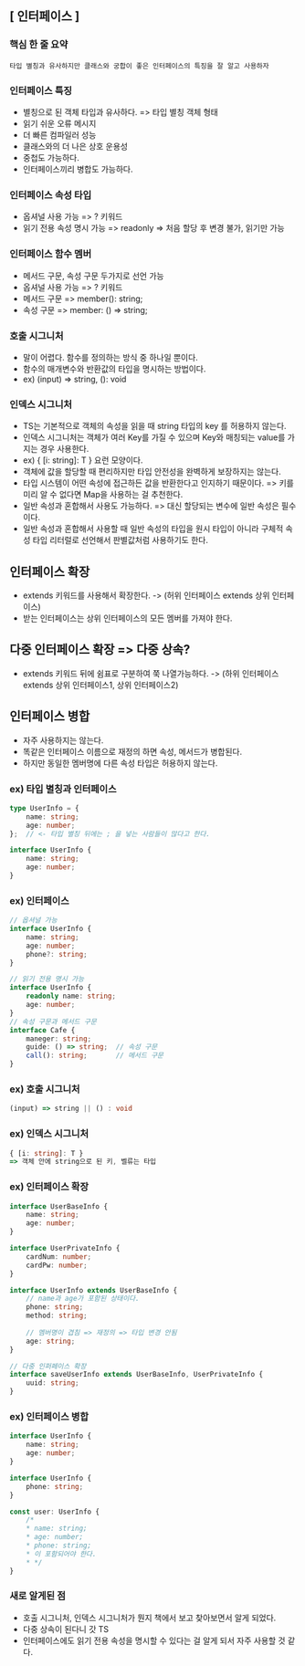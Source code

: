 ## [ 인터페이스 ]

### 핵심 한 줄 요약
    타입 별칭과 유사하지만 클래스와 궁합이 좋은 인터페이스의 특징을 잘 알고 사용하자

### 인터페이스 특징
- 별칭으로 된 객체 타입과 유사하다. => 타입 별칭 객체 형태
- 읽기 쉬운 오류 메시지
- 더 빠른 컴파일러 성능
- 클래스와의 더 나은 상호 운용성
- 중첩도 가능하다.
- 인터페이스끼리 병합도 가능하다.

### 인터페이스 속성 타입
- 옵셔널 사용 가능 => ? 키워드
- 읽기 전용 속성 명시 가능 => readonly => 처음 할당 후 변경 불가, 읽기만 가능

### 인터페이스 함수 멤버
- 메서드 구문, 속성 구문 두가지로 선언 가능
- 옵셔널 사용 가능 => ? 키워드
- 메서드 구문 => member(): string;
- 속성 구문 => member: () => string;

### 호출 시그니처
- 말이 어렵다. 함수를 정의하는 방식 중 하나일 뿐이다.
- 함수의 매개변수와 반환값의 타입을 명시하는 방법이다.
- ex) (input) => string, (): void

### 인덱스 시그니처
- TS는 기본적으로 객체의 속성을 읽을 때 string 타입의 key 를 허용하지 않는다.
- 인덱스 시그니처는 객체가 여러 Key를 가질 수 있으며 Key와 매칭되는 value를 가지는 경우 사용한다.
- ex) { [i: string]: T } 요런 모양이다.
- 객체에 값을 할당할 때 편리하지만 타입 안전성을 완벽하게 보장하지는 않는다.
- 타입 시스템이 어떤 속성에 접근하든 값을 반환한다고 인지하기 때문이다. => 키를 미리 알 수 없다면 Map을 사용하는 걸 추천한다.
- 일반 속성과 혼합해서 사용도 가능하다. => 대신 할당되는 변수에 일반 속성은 필수이다.
- 일반 속성과 혼합해서 사용할 때 일반 속성의 타입을 원시 타입이 아니라 구체적 속성 타입 리터럴로 선언해서 판별값처럼 사용하기도 한다.

## 인터페이스 확장
- extends 키워드를 사용해서 확장한다. -> (허위 인터페이스 extends 상위 인터페이스)
- 받는 인터페이스는 상위 인터페이스의 모든 멤버를 가져야 한다.

## 다중 인터페이스 확장 => 다중 상속?
- extends 키워드 뒤에 쉼표로 구분하여 쭉 나열가능하다. -> (하위 인터페이스 extends 상위 인터페이스1, 상위 인터페이스2)

## 인터페이스 병합
- 자주 사용하지는 않는다.
- 똑같은 인터페이스 이름으로 재정의 하면 속성, 메서드가 병합된다.
- 하지만 동일한 멤버명에 다른 속성 타입은 허용하지 않는다.

### ex) 타입 별칭과 인터페이스
```typescript
type UserInfo = {
    name: string;
    age: number;
};  // <- 타입 별칭 뒤에는 ; 을 넣는 사람들이 많다고 한다.

interface UserInfo {
    name: string;
    age: number;
}
```

### ex) 인터페이스 
```typescript
// 옵셔널 가능
interface UserInfo {
    name: string;
    age: number;
    phone?: string;
}

// 읽기 전용 명시 가능
interface UserInfo {
    readonly name: string;
    age: number;
}
// 속성 구문과 메서드 구문
interface Cafe {
    maneger: string;
    guide: () => string;  // 속성 구문    
    call(): string;       // 메서드 구문
}
```
### ex) 호출 시그니처
```typescript
(input) => string || () : void
```

### ex) 인덱스 시그니처
```typescript
{ [i: string]: T }
=> 객체 안에 string으로 된 키, 벨류는 타입
```

### ex) 인터페이스 확장
```typescript
interface UserBaseInfo {
    name: string;
    age: number;
}

interface UserPrivateInfo {
    cardNum: number;
    cardPw: number;
}

interface UserInfo extends UserBaseInfo {
    // name과 age가 포함된 상태이다.
    phone: string;
    method: string;
    
    // 멤버명이 겹침 => 재정의 => 타입 변경 안됨
    age: string;
}

// 다중 인퍼페이스 확장
interface saveUserInfo extends UserBaseInfo, UserPrivateInfo {
    uuid: string;
}
```
### ex) 인터페이스 병합 
```typescript
interface UserInfo {
    name: string;
    age: number;
}

interface UserInfo {
    phone: string;
}

const user: UserInfo {
    /*
    * name: string;
    * age: number;
    * phone: string;
    * 이 포함되어야 한다.
    * */
}
```

### 새로 알게된 점
- 호출 시그니처, 인덱스 시그니처가 뭔지 책에서 보고 찾아보면서 알게 되었다. 
- 다중 상속이 된다니 갓 TS
- 인터페이스에도 읽기 전용 속성을 명시할 수 있다는 걸 알게 되서 자주 사용할 것 같다.
